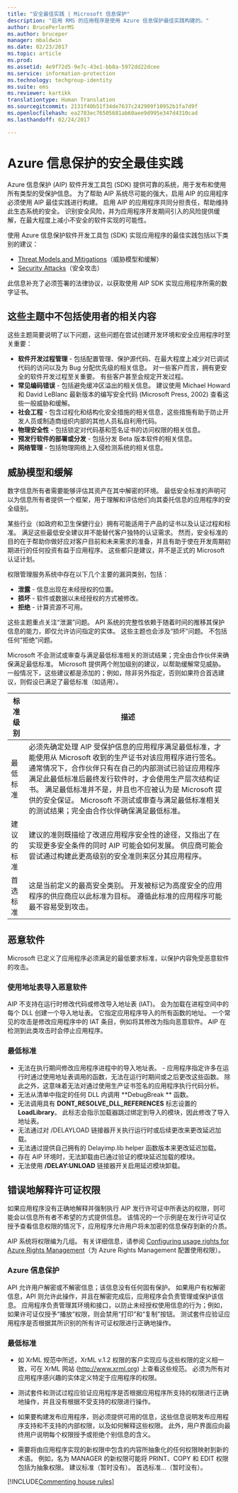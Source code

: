 ```yaml
---
title: "安全最佳实践 | Microsoft 信息保护"
description: "启用 RMS 的应用程序是使用 Azure 信息保护最佳实践构建的。"
author: BrucePerlerMS
ms.author: bruceper
manager: mbaldwin
ms.date: 02/23/2017
ms.topic: article
ms.prod: 
ms.assetid: 4e9f72d5-9e7c-43e1-bb8a-5972dd22dcee
ms.service: information-protection
ms.technology: techgroup-identity
ms.suite: ems
ms.reviewer: kartikk
translationtype: Human Translation
ms.sourcegitcommit: 2131f40b51f34de7637c242909f10952b1fa7d9f
ms.openlocfilehash: ea2783ec76505681ab60aee9d995e347d4310cad
ms.lasthandoff: 02/24/2017

---
```


# <a name="security-best-practices-for-azure-information-protection"></a>Azure 信息保护的安全最佳实践

Azure 信息保护 (AIP) 软件开发工具包 (SDK) 提供可靠的系统，用于发布和使用所有类型的受保护信息。 为了帮助 AIP 系统尽可能的强大，启用 AIP 的应用程序必须使用 AIP 最佳实践进行构建。 启用 AIP 的应用程序共同分担责任，帮助维持此生态系统的安全。 识别安全风险，并为应用程序开发期间引入的风险提供缓解，在最大程度上减小不安全的软件实现的可能性。

使用 Azure 信息保护软件开发工具包 (SDK) 实现应用程序的最佳实践包括以下类别的建议：
- [Threat Models and Mitigations](https://msdn.microsoft.com/en-us/library/aa362751.aspx)（威胁模型和缓解）
- [Security Attacks](https://msdn.microsoft.com/en-us/library/aa362736.aspx)（安全攻击）

此信息补充了必须签署的法律协议，以获取使用 AIP SDK 实现应用程序所需的数字证书。

## <a name="subjects-not-covered-in-these-topics"></a>这些主题中不包括使用者的相关内容
这些主题简要说明了以下问题，这些问题在尝试创建开发环境和安全应用程序时至关重要：
- **软件开发过程管理** - 包括配置管理、保护源代码、在最大程度上减少对已调试代码的访问以及为 Bug 分配优先级的相关信息。 对一些客户而言，拥有更安全的软件开发过程至关重要。 有些客户甚至会规定开发过程。
- **常见编码错误** - 包括避免缓冲区溢出的相关信息。 建议使用 Michael Howard 和 David LeBlanc 最新版本的编写安全代码 (Microsoft Press, 2002) 查看这些一般威胁和缓解。
- **社会工程** - 包含过程化和结构化安全措施的相关信息，这些措施有助于防止开发人员或制造商组织内部的其他人员私自利用代码。
- **物理安全性** - 包括锁定对代码基和签名证书的访问权限的相关信息。
- **预发行软件的部署或分发** - 包括分发 Beta 版本软件的相关信息。
- **网络管理** - 包括物理网络上入侵检测系统的相关信息。

## <a name="threat-models-and-mitigations"></a>威胁模型和缓解
数字信息所有者需要能够评估其资产在其中解密的环境。 最低安全标准的声明可以为信息所有者提供一个框架，用于理解和评估他们向其委托信息的应用程序的安全级别。

某些行业（如政府和卫生保健行业）拥有可能适用于产品的证书以及认证过程和标准。 满足这些最低安全建议并不能替代客户独特的认证需求。 然而，安全标准的目的在于帮助你做好应对客户目前和未来需求的准备，并且有助于使在开发周期初期进行的任何投资有益于应用程序。 这些都只是建议，并不是正式的 Microsoft 认证计划。

权限管理服务系统中存在以下几个主要的漏洞类别，包括：
- **泄露** - 信息出现在未经授权的位置。
- **损坏** - 软件或数据以未经授权的方式被修改。
- **拒绝** - 计算资源不可用。

这些主题重点关注“泄漏”问题。 API 系统的完整性依赖于随着时间的推移其保护信息的能力，即仅允许访问指定的实体。 这些主题也会涉及“损坏”问题。 不包括任何“拒绝”问题。

Microsoft 不会测试或审查与满足最低标准相关的测试结果；完全由合作伙伴来确保满足最低标准。 Microsoft 提供两个附加级别的建议，以帮助缓解常见威胁。 一般情况下，这些建议都是添加的；例如，除非另外指定，否则如果符合首选建议，则假设已满足了最低标准（如适用）。

|标准级别|    描述|
|---|---|
|最低标准|    必须先确定处理 AIP 受保护信息的应用程序满足最低标准，才能使用从 Microsoft 收到的生产证书对该应用程序进行签名。 通常情况下，合作伙伴只有在自己的内部测试已验证应用程序满足此最低标准后最终发行软件时，才会使用生产层次结构证书。 满足最低标准并不是，并且也不应被认为是 Microsoft 提供的安全保证。 Microsoft 不测试或审查与满足最低标准相关的测试结果；完全由合作伙伴确保满足最低标准。|
|建议的标准|    建议的准则既描绘了改进应用程序安全性的途径，又指出了在实现更多安全条件的同时 AIP 可能会如何发展。 供应商可能会尝试通过构建此更高级别的安全准则来区分其应用程序。|
|首选标准|    这是当前定义的最高安全类别。 开发被标记为高度安全的应用程序的供应商应以此标准为目标。 遵循此标准的应用程序可能最不容易受到攻击。|




## <a name="malicious-software"></a>恶意软件
Microsoft 已定义了应用程序必须满足的最低要求标准，以保护内容免受恶意软件的攻击。

### <a name="importing-malicious-software-by-using-address-tables"></a>使用地址表导入恶意软件
AIP 不支持在运行时修改代码或修改导入地址表 (IAT)。 会为加载在进程空间中的每个 DLL 创建一个导入地址表。 它指定应用程序导入的所有函数的地址。 一个常见的攻击是修改应用程序中的 IAT 条目，例如将其修改为指向恶意软件。 AIP 在检测到此类攻击时会停止应用程序。

### <a name="minimum-standard"></a>最低标准
- 无法在执行期间修改应用程序进程中的导入地址表。 - 应用程序指定许多在运行时通过使用地址表调用的函数，无法在运行时期间或之后更改这些函数。 除此之外，这意味着无法对通过使用生产证书签名的应用程序执行代码分析。
- 无法从清单中指定的任何 DLL 内调用 **DebugBreak ** 函数。
- 无法调用具有 **DONT_RESOLVE_DLL_REFERENCES** 标志设置的 **LoadLibrary**。 此标志会指示加载器跳过绑定到导入的模块，因此修改了导入地址表。
- 无法通过对 /DELAYLOAD 链接器开关执行运行时或后续更改来更改延迟加载。
- 无法通过提供自己拥有的 Delayimp.lib helper 函数版本来更改延迟加载。
- 存在 AIP 环境时，无法卸载由已通过验证的模块延迟加载的模块。
- 无法使用 **/DELAY:UNLOAD** 链接器开关启用延迟模块卸载。


## <a name="incorrectly-interpreting-license-rights"></a>错误地解释许可证权限

如果应用程序没有正确地解释并强制执行 AIP 发行许可证中所表达的权限，则可能会以信息所有者不希望的方式提供信息。 该情况的一个示例是在发行许可证仅授予查看信息权限的情况下，应用程序允许用户将未加密的信息保存到新的介质。

AIP 系统将权限编为几组。 有关详细信息，请参阅 [Configuring usage rights for Azure Rights Management](../deploy-use/configure-usage-rights.md)（为 Azure Rights Management 配置使用权限）。

### <a name="azure-information-protection"></a>Azure 信息保护  
API 允许用户解密或不解密信息；该信息没有任何固有保护。 如果用户有权解密信息，API 则允许此操作，并且在解密完成后，应用程序会负责管理或保护该信息。 应用程序负责管理其环境和接口，以防止未经授权使用信息的行为；例如，如果许可证仅授予“播放”权限，则会禁用“打印”和“复制”按钮。 测试套件应验证应用程序是否根据其所识别的所有许可证权限进行正确地操作。

### <a name="minimum-standard"></a>最低标准
- 如 XrML 规范中所述，XrML v.1.2 权限的客户实现应与这些权限的定义相一致，可在 XrML 网站 (http://www.xrml.org) 上查看这些规范。 必须为所有对应用程序感兴趣的实体定义特定于应用程序的权限。
- 测试套件和测试过程应验证应用程序是否根据应用程序所支持的权限进行正确地操作，并且没有根据不受支持的权限进行操作。
- 如果要构建发布应用程序，则必须提供可用的信息，这些信息说明发布应用程序支持和不支持的内部权限，以及如何解释这些权限。 此外，用户界面应向最终用户说明每个权限授予或拒绝个别信息的含义。

- 需要将由应用程序实现的新权限中包含的内容所抽象化的任何权限映射到新的术语。 例如，名为 MANAGER 的新权限可能将 PRINT、COPY 和 EDIT 权限包括为抽象权限。
建议标准（暂时没有）。
首选标准...（暂时没有）。

[!INCLUDE[Commenting house rules](../includes/houserules.md)]
